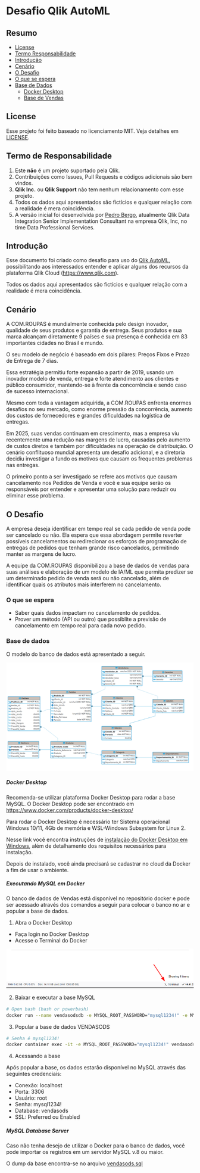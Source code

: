 # Desafio Qlik AutoML

## Resumo

- [License](#license-summary)
- [Termo Responsabilidade](#disclaimer)
- [Introdução](#introdução)
- [Cenário](#cenário)
- [O Desafio](#o-desafio)
- [O que se espera](#o-que-se-espera)
- [Base de Dados](#base-de-dados)
    - [Docker Desktop](#docker-desktop)
    - [Base de Vendas](#base-de-vendas---mysql)

## License

Esse projeto foi feito baseado no licenciamento MIT. Veja detalhes em [LICENSE](LICENSE).

## Termo de Responsabilidade

1. Este **não** é um projeto suportado pela Qlik.
2. Contribuições como Issues, Pull Requests e códigos adicionais são bem vindos.
3. **Qlik Inc.** ou **Qlik Support** não tem nenhum relacionamento com esse projeto.
4. Todos os dados aqui apresentados são fictícios e qualquer relação com a realidade é mera coincidência.
4. A versão inicial foi desenvolvida por [Pedro Bergo](https://www.linkedin.com/in/pedrobergo/), atualmente Qlik Data Integration Senior Implementation Consultant na empresa Qlik, Inc, no time Data Professional Services.

## Introdução

Esse documento foi criado como desafio para uso do [Qlik AutoML](https://www.qlik.com/us/products/qlik-automl), possibilitando aos interessados entender e aplicar alguns dos recursos da plataforma Qlik Cloud (https://www.qlik.com).

Todos os dados aqui apresentados são fictícios e qualquer relação com a realidade é mera coincidência.

## Cenário

A COM.ROUPAS é mundialmente conhecida pelo design inovador, qualidade de seus produtos e garantia de entrega. Seus produtos e sua marca alcançam diretamente 9 países e sua presença é conhecida em 83 importantes cidades no Brasil e mundo. 

O seu modelo de negócio é baseado em dois pilares: Preços Fixos e Prazo de Entrega de 7 dias.

Essa estratégia permitiu forte expansão a partir de 2019, usando um inovador modelo de venda, entrega e forte atendimento aos clientes e público consumidor, mantendo-se à frente da concorrência e sendo caso de sucesso internacional.

Mesmo com toda a vantagem adquirida, a COM.ROUPAS enfrenta enormes desafios no seu mercado, como enorme pressão da concorrência, aumento dos custos de fornecedores e grandes dificuldades na logística de entregas. 

Em 2025, suas vendas continuam em crescimento, mas a empresa viu recentemente uma redução nas margens de lucro, causadas pelo aumento de custos diretos e também por dificuldades na operação de distribuição. O cenário conflituoso mundial apresenta um desafio adicional, e a diretoria decidiu investigar a fundo os motivos que causam os frequentes problemas nas entregas.

O primeiro ponto a ser investigado se refere aos motivos que causam cancelamento nos Pedidos de Venda e você e sua equipe serão os responsáveis por entender e apresentar uma solução para reduzir ou eliminar esse problema.


## O Desafio

A empresa deseja identificar em tempo real se cada pedido de venda pode ser cancelado ou não. Ela espera que essa abordagem permite reverter possíveis cancelamentos ou redirecionar os esforços de programação de entregas de pedidos que tenham grande risco cancelados, permitindo manter as margens de lucro.

A equipe da COM.ROUPAS disponibilizou a base de dados de vendas para suas análises e elaboração de um modelo de IA/ML que permita predizer se um determinado pedido de venda será ou não cancelado, além de identificar quais os atributos mais interferem no cancelamento.

### O que se espera

- Saber quais dados impactam no cancelamento de pedidos.
- Prover um método (API ou outro) que possiblite a previsão de cancelamento em tempo real para cada novo pedido.

### Base de dados

O modelo do banco de dados está apresentado a seguir.

![Docker Terminal](https://github.com/pbergo/qlikautoml_vendas/blob/fe5464e70272bb6dad13aded6d5bea9fe3e05f87/images/derbase.png)

##### Docker Desktop

Recomenda-se utilizar plataforma Docker Desktop para rodar a base MySQL.
O Docker Desktop pode ser encontrado em https://www.docker.com/products/docker-desktop/

Para rodar o Docker Desktop é necessário ter Sistema operacional Windows 10/11, 4Gb de memória e WSL-Windows Subsystem for Linux 2.

Nesse link você encontra instruções de [instalação do Docker Desktop em Windows](https://docs.docker.com/desktop/setup/install/windows-install/), além de detalhamento dos requisitos necessários para instalação.

Depois de instalado, você ainda precisará se cadastrar no cloud da Docker a fim de usar o ambiente.

##### Executando MySQL em Docker

O banco de dados de Vendas está disponível no repositório docker e pode ser acessado através dos comandos a seguir para colocar o banco no ar e popular a base de dados.

1. Abra o Docker Desktop
- Faça login no Docker Desktop
- Acesse o Terminal do Docker

![Docker Terminal](https://github.com/pbergo/qlikautoml_vendas/blob/fe5464e70272bb6dad13aded6d5bea9fe3e05f87/images/dockerterminal.png)


2. Baixar e executar a base MySQL

``` bash
# Open bash (bash or powerbash)
docker run --name vendasodsdb -e MYSQL_ROOT_PASSWORD="mysql1234!" -e MYSQL_DATABASE=vendasods -e MYSQL_ROOT_HOST=% -e PATH=/usr/local/sbin:/usr/local/bin:/usr/sbin:/usr/bin:/sbin:/bin -v /var/lib/mysql -p 3306:3306 -p 33060:33060 -d pedrobergo/vendasodsdb:latest
```

3. Popular a base de dados VENDASODS
``` bash
# Senha é mysql1234!
docker container exec -it -e MYSQL_ROOT_PASSWORD="mysql1234!" vendasodsdb sh -c "mysql -u root -p vendasods < /tmp/vendasods.sql"
```

4. Acessando a base

Após popular a base, os dados estarão disponível no MySQL através das seguintes credenciais:
- Conexão: localhost
- Porta: 3306
- Usuário: root
- Senha: mysql1234!
- Database: vendasods
- SSL: Preferred ou Enabled


##### MySQL Database Server

Caso não tenha desejo de utilizar o Docker para o banco de dados, você pode importar os registros em um servidor MySQL v.8 ou maior.

O dump da base encontra-se no arquivo [vendasods.sql](https://https://github.com/pbergo/qlikautoml_vendas/blob/6780e82d632da2e6b91729cfa7d1c69e51e0ec0f/basedados/vendasods.sql)

